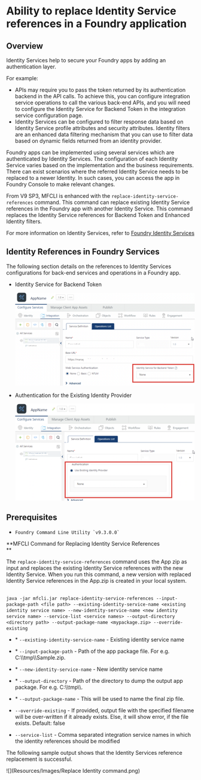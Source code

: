 ﻿  

Ability to replace Identity Service references in a Foundry application
======================================================================

Overview
--------

Identity Services help to secure your Foundry apps by adding an authentication layer.

For example:

*   APIs may require you to pass the token returned by its authentication backend in the API calls. To achieve this, you can configure integration service operations to call the various back-end APIs, and you will need to configure the Identity Service for Backend Token in the integration service configuration page.
*   Identity Services can be configured to filter response data based on Identity Service profile attributes and security attributes. Identity filters are an enhanced data filtering mechanism that you can use to filter data based on dynamic fields returned from an identity provider.
    

Foundry apps can be implemented using several services which are authenticated by Identity Services. The configuration of each Identity Service varies based on the implementation and the business requirements. There can exist scenarios where the referred Identity Service needs to be replaced to a newer Identity. In such cases, you can access the app in Foundry Console to make relevant changes.

From V9 SP3, MFCLI is enhanced with the `replace-identity-service-references` command. This command can replace existing Identity Service references in the Foundry app with another Identity Service. This command replaces the Identity Service references for Backend Token and Enhanced Identity filters.

For more information on Identity Services, refer to [Foundry Identity Services](Identity.md#Enhanced)  


Identity References in Foundry Services
--------------------------------------

The following section details on the references to Identity Services configurations for back-end services and operations in a Foundry app.

*   Identity Service for Backend Token
    
    ![](Resources/Images/IdentityforBackendToken.png)
    
*   Authentication for the Existing Identity Provider
    
    ![](Resources/Images/IdentityforBackendAuthentication.png)
       

Prerequisites
-------------

*   `` Foundry Command Line Utility `v9.3.0.0` ``

**MFCLI Command for Replacing Identity Service References  
**

The `replace-identity-service-references` command uses the App zip as input and replaces the existing Identity Service references with the new Identity Service. When you run this command, a new version with replaced Identity Service references in the App.zip is created in your local system.

```
   
java -jar mfcli.jar replace-identity-service-references --input-package-path <file path> --existing-identity-service-name <existing identity service name> --new-identity-service-name <new identity service name> --service-list <service names> --output-directory <directory path> --output-package-name <mypackage.zip> --override-existing  

```

*   \* `--existing-identity-service-name` - Existing identity service name
    
*   \* `--input-package-path` - Path of the app package file. For e.g. C:\\\\tmp\\\\Sample.zip.
    
*   \* `--new-identity-service-name` - New identity service name
    
*   \* `--output-directory` - Path of the directory to dump the output app package. For e.g. C:\\\\tmp\\\\.
    
*   \* `--output-package-name` - This will be used to name the final zip file.
    
*   `--override-existing` - If provided, output file with the specified filename will be over-written if it already exists. Else, it will show error, if the file exists. Default: false
    
*   `--service-list` - Comma separated integration service names in which the identity references should be modified
    

The following sample output shows that the Identity Services reference replacement is successful.

![](Resources/Images/Replace Identity command.png)
